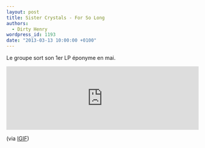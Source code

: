 ```yaml
---
layout: post
title: Sister Crystals - For So Long
authors:
  - Dirty Henry
wordpress_id: 1193
date: "2013-03-13 10:00:00 +0100"
---
```


Le groupe sort son 1er LP éponyme en mai.

<iframe width="100%" height="166" scrolling="no" frameborder="no" src="https://w.soundcloud.com/player/?url=http%3A%2F%2Fapi.soundcloud.com%2Ftracks%2F81707814"></iframe>

(via
[IGIF](http://www.iguessimfloating.net/2013/03/listen-sister-crystals-for-so-long.html))
